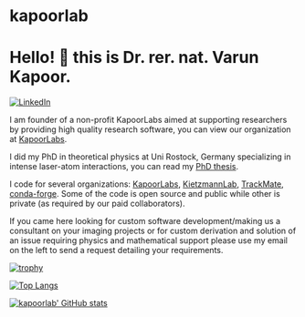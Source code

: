 # kapoorlab
# Hello! :wave: this is Dr. rer. nat. Varun Kapoor. 


[![LinkedIn][linkedin-shield]][linkedin-url]

I am founder of a non-profit KapoorLabs aimed at supporting researchers by providing high quality research software, you can view our organization at [KapoorLabs](https://kapoorlabs.org).

I did my PhD in theoretical physics at Uni Rostock, Germany specializing in intense laser-atom interactions, you can read my [PhD thesis](https://doi.org/10.18453/rosdok_id00001296).

[linkedin-shield]: https://img.shields.io/badge/-LinkedIn-black.svg?style=flat-square&logo=linkedin&colorB=555
[linkedin-url]: https://www.linkedin.com/in/varun-kapoor-6734b982/

I code for several organizations: [KapoorLabs](https://github.com/Kapoorlabs-CAPED), [KietzmannLab](https://github.com/KietzmannLab), [TrackMate](https://github.com/trackmate-sc), [conda-forge](https://github.com/conda-forge). Some of the code is open source and public while other is private (as required by our paid collaborators). 

If you came here looking for custom software development/making us a consultant on your imaging projects or for custom derivation and solution of an issue requiring physics and mathematical support please use my email on the left to send a request detailing your requirements.



[![trophy](https://github-profile-trophy.vercel.app/?username=kapoorlab)](https://github.com/ryo-ma/github-profile-trophy)


[![Top Langs](https://github-readme-stats.vercel.app/api/top-langs/?username=kapoorlab&layout=compact)](https://github.com/anuraghazra/github-readme-stats)

[![kapoorlab' GitHub stats](https://github-readme-stats.vercel.app/api?username=kapoorlab&show_icons=true)](https://github.com/anuraghazra/github-readme-stats)
